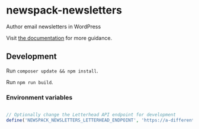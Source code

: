 # newspack-newsletters
Author email newsletters in WordPress

Visit [the documentation]([https://newspack.pub/support/engagement/newsletters/](https://help.newspack.com/engagement/newspack-newsletters/)) for more guidance.

## Development

Run `composer update && npm install`.

Run `npm run build`.

### Environment variables

```php

// Optionally change the Letterhead API endpoint for development
define('NEWSPACK_NEWSLETTERS_LETTERHEAD_ENDPOINT', 'https://a-different-endpoint.dev');
```
